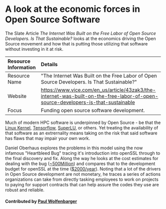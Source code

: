 # A look at the economic forces in Open Source Software

The Slate Article *The Internet Was Built on the Free Labor of Open Source Developers. Is That Sustainable?* looks at the economics driving the Open Source movement and how that is putting those utilizing that software without investing in it at risk.

Resource Information | Details
:--- | :--- 
Resource Name | "The Internet Was Built on the Free Labor of Open Source Developers. Is That Sustainable?"
Website | https://www.vice.com/en_us/article/43zak3/the-internet-was-built-on-the-free-labor-of-open-source-developers-is-that-sustainable
Focus | Funding open source software development.

Much of modern HPC software is underpinned by Open Source - be that the [Linux Kernel](https://github.com/torvalds/linux), [Tensorflow](https://github.com/tensorflow/tensorflow), [SuperLU](https://github.com/xiaoyeli/superlu), or others. Yet treating the availability of that software as an extrernality means taking on the risk that said software has flaws that may impair your own work.

Daniel Oberhaus explores the problems in this model using the now infamous "Heartbleed Bug" tracing it's introduction into openSSL through to the final discovery and fix. Along the way he looks at the cost estimates for dealing with the bug ([~500Million](https://www.eweek.com/security/heartbleed-ssl-flaw-s-true-cost-will-take-time-to-tally)) and compares that to the development budget for openSSL at the time ([$2000/year](http://veridicalsystems.com/blog/of-money-responsibility-and-pride)). Noting that a lot of the drivers in Open Source development are not monetary, he traces a series of actions organizations can take from directly tasking employees to work on projects to paying for support contracts that can help assure the codes they use are robust and reliable.


#### Contributed by [Paul Wolfenbarger](https://github.com/prwolfe "Paul Wolfenbarger's GitHub Profile")

<!---
Publish: no
Categories: reliability planning development
Topics: Software interoperability, Sustainability, Funding sources and programs
Tags: Open Source Software, 
Level: 2
Prerequisites: defaults
Aggregate: none
--->
